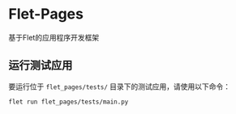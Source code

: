# Flet-Pages
基于Flet的应用程序开发框架

## 运行测试应用

要运行位于 `flet_pages/tests/` 目录下的测试应用，请使用以下命令：

```bash
flet run flet_pages/tests/main.py
```
